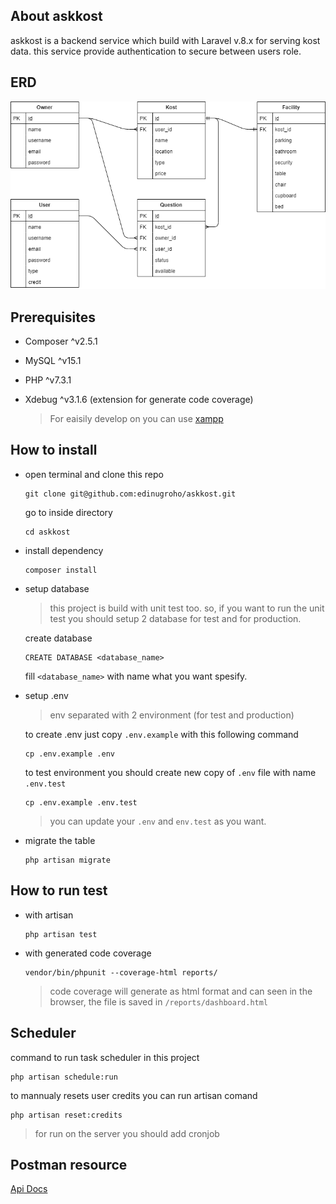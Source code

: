 ## About askkost

askkost is a backend service which build with Laravel v.8.x for serving kost data. this service provide authentication to secure between users role.

## ERD

![erd](/erd.png)

## Prerequisites 

- Composer ^v2.5.1
- MySQL ^v15.1
- PHP ^v7.3.1
- Xdebug ^v3.1.6 (extension for generate code coverage)

    > For eaisily develop on you can use [xampp](https://www.apachefriends.org/download.html)


## How to install

- open terminal and clone this repo

    ```
    git clone git@github.com:edinugroho/askkost.git
    ```

    go to inside directory

    ```
    cd askkost
    ```

- install dependency
    
    ```
    composer install
    ```

- setup database
  
    > this project is build with unit test too. so, if you want to run the unit test you should setup 2 database for test and for production.

    create database
    
    ```
    CREATE DATABASE <database_name>
    ```

    fill `<database_name>` with name what you want spesify.

- setup .env

    > env separated with 2 environment (for test and production)

    to create .env just copy `.env.example` with this following command

    ```
    cp .env.example .env
    ```
    to test environment you should create new copy of `.env` file with name `.env.test`
    
    ```
    cp .env.example .env.test
    ```
    >you can update your `.env` and `env.test` as you want.

- migrate the table

    ```
    php artisan migrate
    ```

## How to run test

- with artisan
   
    ```
    php artisan test
    ```
- with generated code coverage

    ```
    vendor/bin/phpunit --coverage-html reports/
    ```
    > code coverage will generate as html format and can seen in the browser, the file is saved in `/reports/dashboard.html`

## Scheduler

command to run task scheduler in this project

```
php artisan schedule:run
```

to mannualy resets user credits you can run artisan comand

```
php artisan reset:credits
```
> for run on the server you should add cronjob

## Postman resource

[Api Docs](https://documenter.getpostman.com/view/1001255/2s8Z6zyriU)